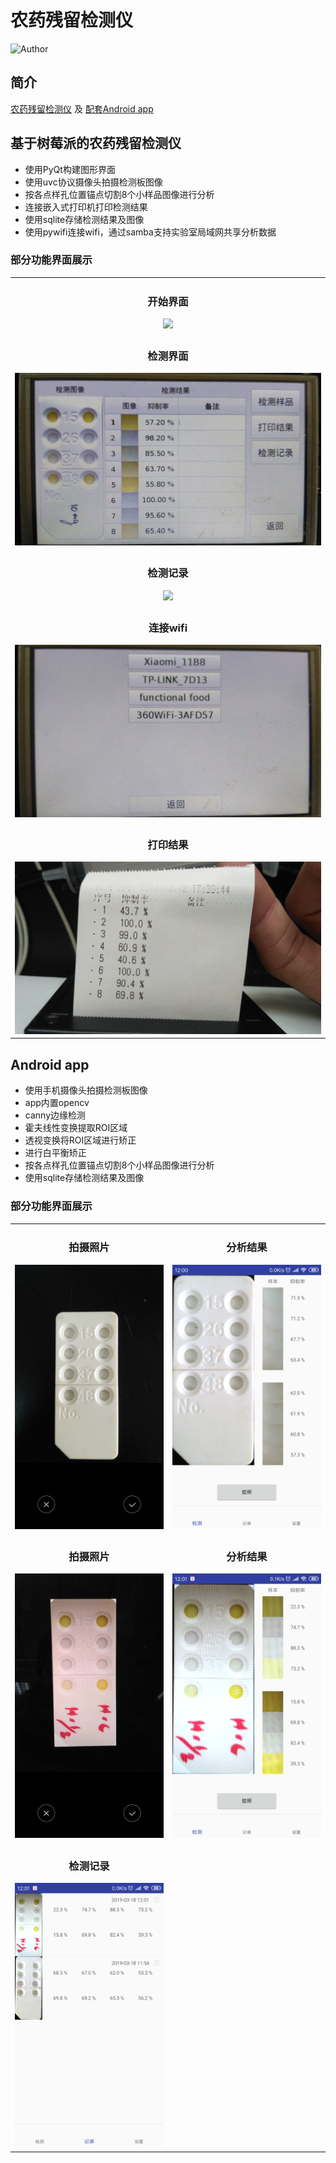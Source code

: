# 农药残留检测仪
![Author](https://img.shields.io/badge/author-@vicchen-blue.svg?style=flat)

## 简介

[农药残留检测仪](#anchor_pi) 及 [配套Android app](#anchor_app)

<span id="anchor_pi"></span>


## 基于树莓派的农药残留检测仪
 
 * 使用PyQt构建图形界面
 * 使用uvc协议摄像头拍摄检测板图像
 * 按各点样孔位置锚点切割8个小样品图像进行分析
 * 连接嵌入式打印机打印检测结果
 * 使用sqlite存储检测结果及图像
 * 使用pywifi连接wifi，通过samba支持实验室局域网共享分析数据

### 部分功能界面展示

<table style="text-align:center">
    <tr><td>
        <h3>开始界面</h3>
        <img src="https://github.com/VicChen1998/PestcideCardReader/blob/master/readme_imgs/homepage.jpg?raw=true">
    </td></tr>
    <tr><td>
        <h3>检测界面</h3>
        <img src="https://github.com/VicChen1998/PestcideCardReader/blob/master/readme_imgs/analyse_page.jpg?raw=true">
    </td></tr>
    <tr><td>
        <h3>检测记录</h3>
        <img src="https://github.com/VicChen1998/PestcideCardReader/blob/master/readme_imgs/record_page.jpg?raw=true">
    </td></tr>
    <tr><td>
        <h3>连接wifi</h3>
        <img src="https://github.com/VicChen1998/PestcideCardReader/blob/master/readme_imgs/wifi_page.jpg?raw=true">
    </td></tr>
    <tr><td>
        <h3>打印结果</h3>
        <img src="https://github.com/VicChen1998/PestcideCardReader/blob/master/readme_imgs/print.jpg?raw=true">
    </td></tr>
</table>

<span id="anchor_app"></span>

## Android app

 * 使用手机摄像头拍摄检测板图像
 * app内置opencv
 * canny边缘检测
 * 霍夫线性变换提取ROI区域
 * 透视变换将ROI区域进行矫正
 * 进行白平衡矫正
 * 按各点样孔位置锚点切割8个小样品图像进行分析
 * 使用sqlite存储检测结果及图像

### 部分功能界面展示

<table style="text-align:center">
    <tr>
        <td>
            <h3>拍摄照片</h3>
            <img src="https://github.com/VicChen1998/PestcideCardReader/blob/master/readme_imgs/photo_1.png?raw=true">
        </td>
        <td>
            <h3>分析结果</h3>
            <img src="https://github.com/VicChen1998/PestcideCardReader/blob/master/readme_imgs/analyse_1.png?raw=true">
        </td>
    </tr>
    <tr>
        <td>
            <h3>拍摄照片</h3>
            <img src="https://github.com/VicChen1998/PestcideCardReader/blob/master/readme_imgs/photo_2.png?raw=true">
        </td>
        <td>
            <h3>分析结果</h3>
            <img src="https://github.com/VicChen1998/PestcideCardReader/blob/master/readme_imgs/analyse_2.png?raw=true">
        </td>
    </tr>
    <tr>
        <td>
            <h3>检测记录</h3>
            <img src="https://github.com/VicChen1998/PestcideCardReader/blob/master/readme_imgs/record.png?raw=true">
        </td>
    </tr>
</table>